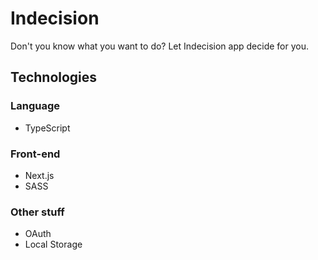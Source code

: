 # Indecision
Don't you know what you want to do? Let Indecision app decide for you.

## Technologies
### Language
- TypeScript
### Front-end
- Next.js
- SASS

### Other stuff
- OAuth
- Local Storage
